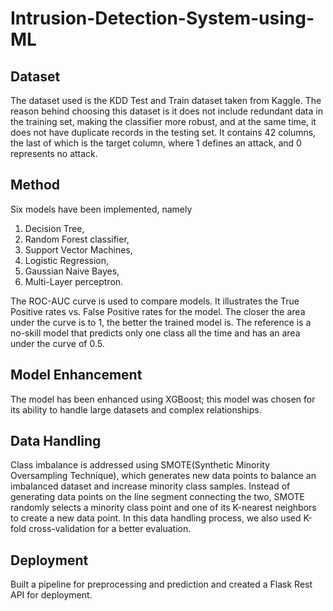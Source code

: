 # Intrusion-Detection-System-using-ML
## Dataset
The dataset used is the KDD Test and Train dataset taken from Kaggle. The reason behind choosing this dataset is it does not include redundant data in the training set, making the classifier more robust, and at the same time, it does not have duplicate records in the testing set.
It contains 42 columns, the last of which is the target column, where 1 defines an attack, and 0 represents no attack.


## Method 
Six models have been implemented, namely 
1. Decision Tree, 
2. Random Forest classifier,
3. Support Vector Machines,
4. Logistic Regression,
5. Gaussian Naive Bayes,
6. Multi-Layer perceptron.
 
The ROC-AUC curve is used to compare models. It illustrates the True Positive rates vs. False Positive rates for the model. The closer the area under the curve is to 1, the better the trained model is. The reference is a no-skill model that predicts only one class all the time and has an area under the curve of 0.5.

## Model Enhancement 
The model has been enhanced using XGBoost; this model was chosen for its ability to handle large datasets and complex relationships. 

## Data Handling
Class imbalance is addressed using SMOTE(Synthetic Minority Oversampling Technique), which generates new data points to balance an imbalanced dataset and increase minority class samples. Instead of generating data points on the line segment connecting the two, SMOTE randomly selects a minority class point and one of its K-nearest neighbors to create a new data point.
In this data handling process, we also used K-fold cross-validation for a better evaluation.

## Deployment
Built a pipeline for preprocessing and prediction and created a Flask Rest API for deployment.
